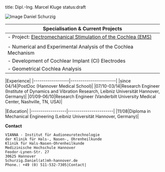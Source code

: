 ﻿title: Dipl.-Ing. Marcel Kluge
status:draft

![Image Daniel Schurzig](Daniel_groß.jpg)


|Specialisation	& Current Projects|
|-----------------------------------------|
|-   Project: [Electromechanical Stimulation of the Cochlea (EMS)](http://www.vianna.de/01_workgroups/majdani/projects.html "Electromechanical Stimulation of the Cochlea (EMS)")|
| |
|-   Numerical and Experimental Analysis of the Cochlea Mechanism|
|-   Development of Cochlear Implant (CI) Electrodes|
|-   Geometrical Cochlea Analysis|


|Experience|
|------------------|-----------------------|
|since 04/14|PostDoc (Hannover Medical School)|
|07/10-03/14|Research Engineer (Institute of Dynamics and Vibration Research, Leibniz Universität Hannover, Germany)|
|01/09-06/10|Research Engineer (Vanderbilt University Medical Center, Nashville, TN, USA)|

|Education|
|------------------|-----------------------|
|11/08|Diploma in Mechanical Engineering (Leibniz Universität Hannover, Germany)|

**Contact**

	VIANNA - Institut für Audioneurotechnologie
	der Klinik für Hals-, Nasen-, Ohrenheilkunde
	Klinik für Hals-Nasen-Ohrenheilkunde
	Medizinische Hochschule Hannover
	Feodor-Lynen-Str. 27
	30625 Hannover
	Schurzig.Daniel(at)mh-hannover.de
	Phone.: +49 (0) 511-532-7305|Contact|                       
